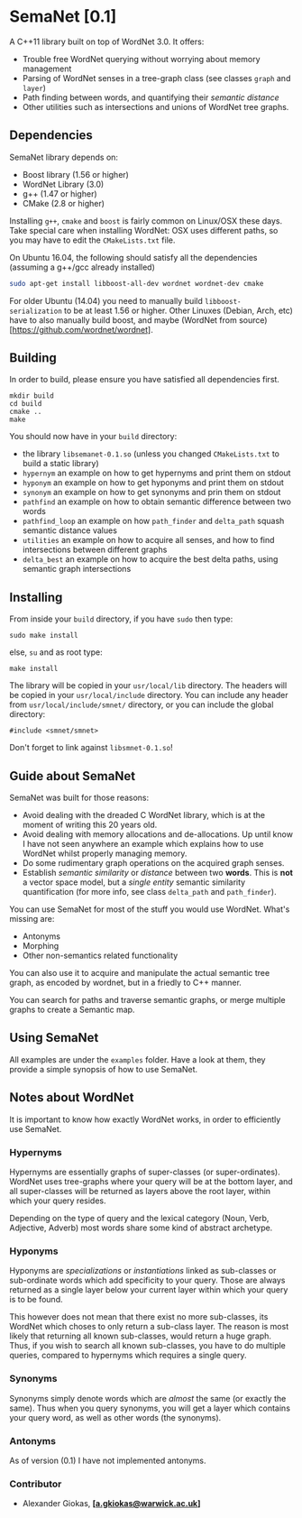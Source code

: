 # SemaNet [0.1]

A C++11 library built on top of WordNet 3.0.
It offers:

* Trouble free WordNet querying without worrying about memory management
* Parsing of WordNet senses in a tree-graph class (see classes `graph` and `layer`)
* Path finding between words, and quantifying their *semantic distance*
* Other utilities such as intersections and unions of WordNet tree graphs.

## Dependencies

SemaNet library depends on:

* Boost library (1.56 or higher)
* WordNet Library (3.0)
* g++ (1.47 or higher)
* CMake (2.8 or higher)

Installing `g++`, `cmake` and `boost` is fairly common on Linux/OSX these days.
Take special care when installing WordNet: OSX uses different paths, so you may have
to edit the `CMakeLists.txt` file.

On Ubuntu 16.04, the following should satisfy all the dependencies (assuming a g++/gcc already installed)

```bash
sudo apt-get install libboost-all-dev wordnet wordnet-dev cmake
```

For older Ubuntu (14.04) you need to manually build `libboost-serialization` to be at least 1.56 or higher.
Other Linuxes (Debian, Arch, etc) have to also manually build boost, and maybe (WordNet from source)[https://github.com/wordnet/wordnet].

## Building

In order to build, please ensure you have satisfied all dependencies first.

```
mkdir build
cd build
cmake ..
make
```

You should now have in your `build` directory:

* the library `libsemanet-0.1.so` (unless you changed `CMakeLists.txt` to build a static library)
* `hypernym` an example on how to get hypernyms and print them on stdout
* `hyponym` an example on how to get hyponyms and print them on stdout
* `synonym` an example on how to get synonyms and prin them on stdout
* `pathfind` an example on how to obtain semantic difference between two words
* `pathfind_loop` an example on how `path_finder` and `delta_path` squash semantic distance values
* `utilities` an example on how to acquire all senses, and how to find intersections between different graphs
* `delta_best` an example on how to acquire the best delta paths, using semantic graph intersections

## Installing

From inside your `build` directory, if you have `sudo` then type:

```
sudo make install
```

else, `su` and as root type:

```
make install
```

The library will be copied in your `usr/local/lib` directory.
The headers will be copied in your `usr/local/include` directory.
You can include any header from `usr/local/include/smnet/` directory, or
you can include the global directory:

```
#include <smnet/smnet>
```

Don't forget to link against `libsmnet-0.1.so`!

## Guide about SemaNet

SemaNet was built for those reasons:

* Avoid dealing with the dreaded C WordNet library, which is at the moment of writing this 20 years old.
* Avoid dealing with memory allocations and de-allocations. Up until know I have not seen anywhere an example
which explains how to use WordNet whilst properly managing memory.
* Do some rudimentary graph operations on the acquired graph senses.
* Establish *semantic similarity* or *distance* between two **words**. This is **not** a vector space model,
but a *single entity* semantic similarity quantification (for more info, see class `delta_path` and `path_finder`).

You can use SemaNet for most of the stuff you would use WordNet.
What's missing are:

* Antonyms
* Morphing
* Other non-semantics related functionality

You can also use it to acquire and manipulate the actual semantic tree graph, as encoded by wordnet,
but in a friedly to C++ manner.

You can search for paths and traverse semantic graphs,
or merge multiple graphs to create a Semantic map.

## Using SemaNet

All examples are under the `examples` folder.
Have a look at them, they provide a simple synopsis of how to use SemaNet.

## Notes about WordNet

It is important to know how exactly WordNet works, in order to efficiently use SemaNet.

### Hypernyms
Hypernyms are essentially graphs of super-classes (or super-ordinates).
WordNet uses tree-graphs where your query will be at the bottom layer,
and all super-classes will be returned as layers above the root layer,
within which your query resides.

Depending on the type of query and the lexical category (Noun, Verb, Adjective, Adverb)
most words share some kind of abstract archetype.

### Hyponyms
Hyponyms are *specializations* or *instantiations* linked as sub-classes
or sub-ordinate words which add specificity to your query.
Those are always returned as a single layer below your current layer
within which your query is to be found.

This however does not mean that there exist no more sub-classes,
its WordNet which choses to only return a sub-class layer.
The reason is most likely that returning all known sub-classes,
would return a huge graph.
Thus, if you wish to search all known sub-classes, you have to do
multiple queries, compared to hypernyms which requires a single query.

### Synonyms
Synonyms simply denote words which are *almost* the same (or exactly the same).
Thus when you query synonyms, you will get a layer which contains your query word,
as well as other words (the synonyms).

### Antonyms
As of version (0.1) I have not implemented antonyms.

### Contributor

- Alexander Giokas, **[a.gkiokas@warwick.ac.uk]**
